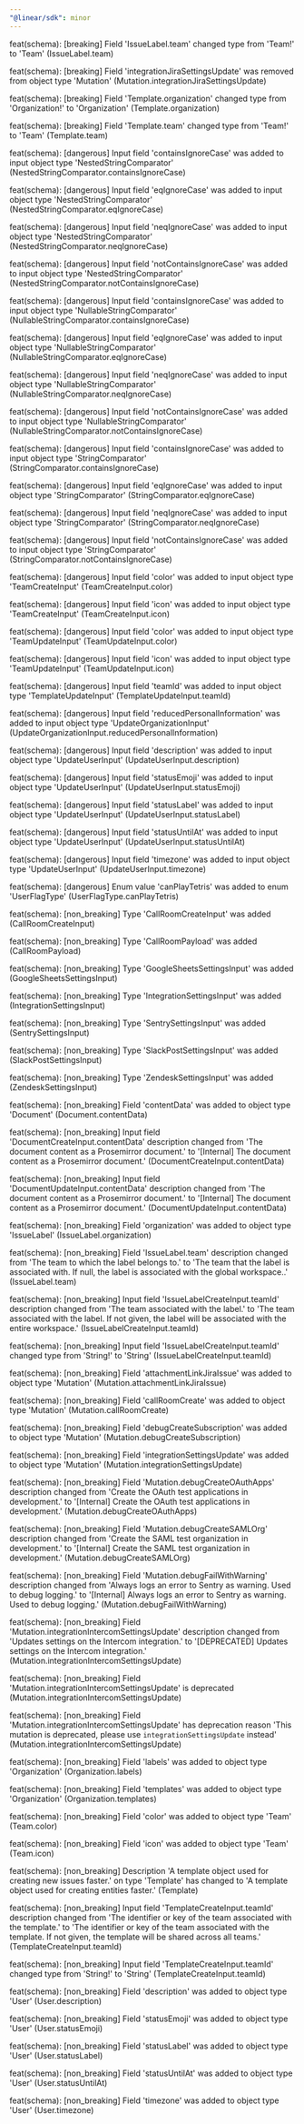 ```yaml
---
"@linear/sdk": minor
---
```



feat(schema): [breaking] Field 'IssueLabel.team' changed type from 'Team!' to 'Team' (IssueLabel.team)

feat(schema): [breaking] Field 'integrationJiraSettingsUpdate' was removed from object type 'Mutation' (Mutation.integrationJiraSettingsUpdate)

feat(schema): [breaking] Field 'Template.organization' changed type from 'Organization!' to 'Organization' (Template.organization)

feat(schema): [breaking] Field 'Template.team' changed type from 'Team!' to 'Team' (Template.team)

feat(schema): [dangerous] Input field 'containsIgnoreCase' was added to input object type 'NestedStringComparator' (NestedStringComparator.containsIgnoreCase)

feat(schema): [dangerous] Input field 'eqIgnoreCase' was added to input object type 'NestedStringComparator' (NestedStringComparator.eqIgnoreCase)

feat(schema): [dangerous] Input field 'neqIgnoreCase' was added to input object type 'NestedStringComparator' (NestedStringComparator.neqIgnoreCase)

feat(schema): [dangerous] Input field 'notContainsIgnoreCase' was added to input object type 'NestedStringComparator' (NestedStringComparator.notContainsIgnoreCase)

feat(schema): [dangerous] Input field 'containsIgnoreCase' was added to input object type 'NullableStringComparator' (NullableStringComparator.containsIgnoreCase)

feat(schema): [dangerous] Input field 'eqIgnoreCase' was added to input object type 'NullableStringComparator' (NullableStringComparator.eqIgnoreCase)

feat(schema): [dangerous] Input field 'neqIgnoreCase' was added to input object type 'NullableStringComparator' (NullableStringComparator.neqIgnoreCase)

feat(schema): [dangerous] Input field 'notContainsIgnoreCase' was added to input object type 'NullableStringComparator' (NullableStringComparator.notContainsIgnoreCase)

feat(schema): [dangerous] Input field 'containsIgnoreCase' was added to input object type 'StringComparator' (StringComparator.containsIgnoreCase)

feat(schema): [dangerous] Input field 'eqIgnoreCase' was added to input object type 'StringComparator' (StringComparator.eqIgnoreCase)

feat(schema): [dangerous] Input field 'neqIgnoreCase' was added to input object type 'StringComparator' (StringComparator.neqIgnoreCase)

feat(schema): [dangerous] Input field 'notContainsIgnoreCase' was added to input object type 'StringComparator' (StringComparator.notContainsIgnoreCase)

feat(schema): [dangerous] Input field 'color' was added to input object type 'TeamCreateInput' (TeamCreateInput.color)

feat(schema): [dangerous] Input field 'icon' was added to input object type 'TeamCreateInput' (TeamCreateInput.icon)

feat(schema): [dangerous] Input field 'color' was added to input object type 'TeamUpdateInput' (TeamUpdateInput.color)

feat(schema): [dangerous] Input field 'icon' was added to input object type 'TeamUpdateInput' (TeamUpdateInput.icon)

feat(schema): [dangerous] Input field 'teamId' was added to input object type 'TemplateUpdateInput' (TemplateUpdateInput.teamId)

feat(schema): [dangerous] Input field 'reducedPersonalInformation' was added to input object type 'UpdateOrganizationInput' (UpdateOrganizationInput.reducedPersonalInformation)

feat(schema): [dangerous] Input field 'description' was added to input object type 'UpdateUserInput' (UpdateUserInput.description)

feat(schema): [dangerous] Input field 'statusEmoji' was added to input object type 'UpdateUserInput' (UpdateUserInput.statusEmoji)

feat(schema): [dangerous] Input field 'statusLabel' was added to input object type 'UpdateUserInput' (UpdateUserInput.statusLabel)

feat(schema): [dangerous] Input field 'statusUntilAt' was added to input object type 'UpdateUserInput' (UpdateUserInput.statusUntilAt)

feat(schema): [dangerous] Input field 'timezone' was added to input object type 'UpdateUserInput' (UpdateUserInput.timezone)

feat(schema): [dangerous] Enum value 'canPlayTetris' was added to enum 'UserFlagType' (UserFlagType.canPlayTetris)

feat(schema): [non_breaking] Type 'CallRoomCreateInput' was added (CallRoomCreateInput)

feat(schema): [non_breaking] Type 'CallRoomPayload' was added (CallRoomPayload)

feat(schema): [non_breaking] Type 'GoogleSheetsSettingsInput' was added (GoogleSheetsSettingsInput)

feat(schema): [non_breaking] Type 'IntegrationSettingsInput' was added (IntegrationSettingsInput)

feat(schema): [non_breaking] Type 'SentrySettingsInput' was added (SentrySettingsInput)

feat(schema): [non_breaking] Type 'SlackPostSettingsInput' was added (SlackPostSettingsInput)

feat(schema): [non_breaking] Type 'ZendeskSettingsInput' was added (ZendeskSettingsInput)

feat(schema): [non_breaking] Field 'contentData' was added to object type 'Document' (Document.contentData)

feat(schema): [non_breaking] Input field 'DocumentCreateInput.contentData' description changed from 'The document content as a Prosemirror document.' to '[Internal] The document content as a Prosemirror document.' (DocumentCreateInput.contentData)

feat(schema): [non_breaking] Input field 'DocumentUpdateInput.contentData' description changed from 'The document content as a Prosemirror document.' to '[Internal] The document content as a Prosemirror document.' (DocumentUpdateInput.contentData)

feat(schema): [non_breaking] Field 'organization' was added to object type 'IssueLabel' (IssueLabel.organization)

feat(schema): [non_breaking] Field 'IssueLabel.team' description changed from 'The team to which the label belongs to.' to 'The team that the label is associated with. If null, the label is associated with the global workspace..' (IssueLabel.team)

feat(schema): [non_breaking] Input field 'IssueLabelCreateInput.teamId' description changed from 'The team associated with the label.' to 'The team associated with the label. If not given, the label will be associated with the entire workspace.' (IssueLabelCreateInput.teamId)

feat(schema): [non_breaking] Input field 'IssueLabelCreateInput.teamId' changed type from 'String!' to 'String' (IssueLabelCreateInput.teamId)

feat(schema): [non_breaking] Field 'attachmentLinkJiraIssue' was added to object type 'Mutation' (Mutation.attachmentLinkJiraIssue)

feat(schema): [non_breaking] Field 'callRoomCreate' was added to object type 'Mutation' (Mutation.callRoomCreate)

feat(schema): [non_breaking] Field 'debugCreateSubscription' was added to object type 'Mutation' (Mutation.debugCreateSubscription)

feat(schema): [non_breaking] Field 'integrationSettingsUpdate' was added to object type 'Mutation' (Mutation.integrationSettingsUpdate)

feat(schema): [non_breaking] Field 'Mutation.debugCreateOAuthApps' description changed from 'Create the OAuth test applications in development.' to '[Internal] Create the OAuth test applications in development.' (Mutation.debugCreateOAuthApps)

feat(schema): [non_breaking] Field 'Mutation.debugCreateSAMLOrg' description changed from 'Create the SAML test organization in development.' to '[Internal] Create the SAML test organization in development.' (Mutation.debugCreateSAMLOrg)

feat(schema): [non_breaking] Field 'Mutation.debugFailWithWarning' description changed from 'Always logs an error to Sentry as warning. Used to debug logging.' to '[Internal] Always logs an error to Sentry as warning. Used to debug logging.' (Mutation.debugFailWithWarning)

feat(schema): [non_breaking] Field 'Mutation.integrationIntercomSettingsUpdate' description changed from 'Updates settings on the Intercom integration.' to '[DEPRECATED] Updates settings on the Intercom integration.' (Mutation.integrationIntercomSettingsUpdate)

feat(schema): [non_breaking] Field 'Mutation.integrationIntercomSettingsUpdate' is deprecated (Mutation.integrationIntercomSettingsUpdate)

feat(schema): [non_breaking] Field 'Mutation.integrationIntercomSettingsUpdate' has deprecation reason 'This mutation is deprecated, please use `integrationSettingsUpdate` instead' (Mutation.integrationIntercomSettingsUpdate)

feat(schema): [non_breaking] Field 'labels' was added to object type 'Organization' (Organization.labels)

feat(schema): [non_breaking] Field 'templates' was added to object type 'Organization' (Organization.templates)

feat(schema): [non_breaking] Field 'color' was added to object type 'Team' (Team.color)

feat(schema): [non_breaking] Field 'icon' was added to object type 'Team' (Team.icon)

feat(schema): [non_breaking] Description 'A template object used for creating new issues faster.' on type 'Template' has changed to 'A template object used for creating entities faster.' (Template)

feat(schema): [non_breaking] Input field 'TemplateCreateInput.teamId' description changed from 'The identifier or key of the team associated with the template.' to 'The identifier or key of the team associated with the template. If not given, the template will be shared across all teams.' (TemplateCreateInput.teamId)

feat(schema): [non_breaking] Input field 'TemplateCreateInput.teamId' changed type from 'String!' to 'String' (TemplateCreateInput.teamId)

feat(schema): [non_breaking] Field 'description' was added to object type 'User' (User.description)

feat(schema): [non_breaking] Field 'statusEmoji' was added to object type 'User' (User.statusEmoji)

feat(schema): [non_breaking] Field 'statusLabel' was added to object type 'User' (User.statusLabel)

feat(schema): [non_breaking] Field 'statusUntilAt' was added to object type 'User' (User.statusUntilAt)

feat(schema): [non_breaking] Field 'timezone' was added to object type 'User' (User.timezone)